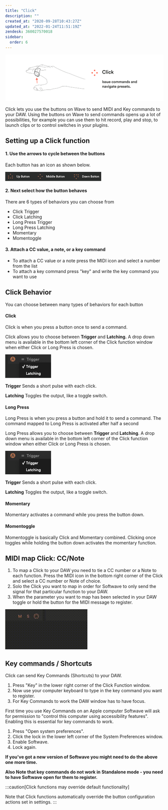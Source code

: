 ```yaml
---
title: "Click"
description: ""
created_at: "2020-09-28T10:43:27Z"
updated_at: "2022-01-24T11:51:19Z"
zendesk: 360027570018
sidebar:
  order: 6
---
```


![](/src/assets/images/article_360013785498_image_0.png)

Click lets you use the buttons on Wave to send MIDI and Key commands to your DAW. Using the buttons on Wave to send commands opens up a lot of possibilities, for example you can use them to hit record, play and stop, to launch clips or to control switches in your plugins.

## Setting up a Click function

#### 1. Use the arrows to cycle between the buttons

Each button has an icon as shown below.

![](/src/assets/images/article_360013785498_image_1.png)

#### 2. Next select how the button behaves

There are 6 types of behaviors you can choose from

* Click Trigger
* Click Latching
* Long Press Trigger
* Long Press Latching
* Momentary
* Momentoggle

#### 3. Attach a CC value, a note, or a key command

* To attach a CC value or a note press the MIDI icon and select a number from the list
* To attach a key command press "key" and write the key command you want to use

## Click Behavior

You can choose between many types of behaviors for each button

#### Click
Click is when you press a button once to send a command.

Click allows you to choose between **Trigger** and **Latching.** A drop down menu is available in the bottom left corner of the Click function window when either Click or Long Press is chosen.

![](/src/assets/images/article_360013785498_image_2.png)

**Trigger**
Sends a short pulse with each click.

**Latching**
Toggles the output, like a toggle switch.

#### Long Press
Long Press is when you press a button and hold it to send a command. The command mapped to Long Press is activated after half a second

Long Press allows you to choose between **Trigger** and **Latching**. A drop down menu is available in the bottom left corner of the Click function window when either Click or Long Press is chosen.

![](/src/assets/images/article_360013785498_image_3.png)

**Trigger**
Sends a short pulse with each click.

**Latching**
Toggles the output, like a toggle switch.

#### Momentary
Momentary activates a command while you press the button down.

#### Momentoggle
Momentoggle is basically Click and Momentary combined. Clicking once toggles while holding the button down activates the momentary function.

## MIDI map Click: CC/Note

1. To map a Click to your DAW you need to tie a CC number or a Note to each function. Press the MIDI icon in the bottom right corner of the Click and select a CC number or Note of choice.
2. Solo the Click you want to map in order for Softwave to only send the signal for that particular function to your DAW.
3. When the parameter you want to map has been selected in your DAW toggle or hold the button for the MIDI message to register.

![](/src/assets/images/article_360013785498_image_4.gif)

## Key commands / Shortcuts


Click can send Key Commands (Shortcuts) to your DAW.

1. Press "Key" in the lower right corner of the Click Function window.
2. Now use your computer keyboard to type in the key command you want to register.
3. For Key Commands to work the DAW window has to have focus.

First time you use Key Commands on an Apple computer Softwave will ask for permission to "control this computer using accessibility features". Enabling this is essential for key commands to work.

1. Press "Open system preferences".
2. Click the lock in the lower left corner of the System Preferences window.
3. Enable Softwave.
4. Lock again.

**If you've got a new version of Softwave you might need to do the above one more time.**

**Also Note that key commands do not work in Standalone mode - you need to have Softwave open for them to register.**

:::caution[Click functions may override default functionality]

Note that Click functions automatically override the button configuration actions set in settings.
:::


